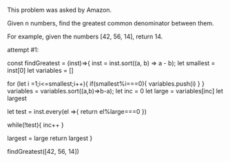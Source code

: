 This problem was asked by Amazon.

Given n numbers, find the greatest common denominator between them.

For example, given the numbers [42, 56, 14], return 14.

attempt #1:

const findGreatest = (inst)=>{
  inst =  inst.sort((a, b) => a - b);
  let smallest = inst[0]
  let variables = []

  for (let i =1;i<=smallest;i++){
    if(smallest%i===0){
      variables.push(i)
    }
  }
  variables = variables.sort((a,b)=>b-a);
  let inc = 0
  let large = variables[inc]
  let largest

  let test = inst.every(el =>{
    return el%large===0
  })

  while(!test){
    inc++
  }

  largest = large
  return largest
}

findGreatest([42, 56, 14])
